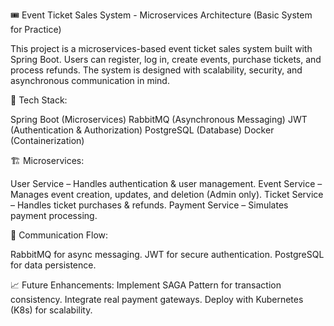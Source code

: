 🎟️ Event Ticket Sales System - Microservices Architecture (Basic System for Practice)

This project is a microservices-based event ticket sales system built with Spring Boot. Users can register, log in, create events, purchase tickets, and process refunds. The system is designed with scalability, security, and asynchronous communication in mind.

🔧 Tech Stack:

Spring Boot (Microservices)
RabbitMQ (Asynchronous Messaging)
JWT (Authentication & Authorization)
PostgreSQL (Database)
Docker (Containerization)

🏗️ Microservices:

User Service – Handles authentication & user management.
Event Service – Manages event creation, updates, and deletion (Admin only).
Ticket Service – Handles ticket purchases & refunds.
Payment Service – Simulates payment processing.

🔄 Communication Flow:

RabbitMQ for async messaging.
JWT for secure authentication.
PostgreSQL for data persistence.

📈 Future Enhancements:
Implement SAGA Pattern for transaction consistency.
Integrate real payment gateways.
Deploy with Kubernetes (K8s) for scalability.

